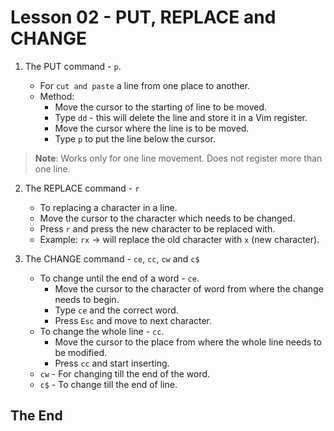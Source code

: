 # Lesson 02 - PUT, REPLACE and CHANGE

1. The PUT command - `p`.

	- For `cut and paste` a line from one place to another.
	- Method:
		- Move the cursor to the starting of line to be moved.
		- Type `dd` - this will delete the line and store it in a Vim register.
		- Move the cursor where the line is to be moved.
		- Type `p` to put the line below the cursor.

> **Note**: Works only for one line movement. Does not register more than one line.

2. The REPLACE command - `r`

	- To replacing a character in a line.
	- Move the cursor to the character which needs to be changed.
	- Press `r` and press the new character to be replaced with.
	- Example: `rx` -> will replace the old character with `x` (new character).

3. The CHANGE command - `ce`, `cc`, `cw` and `c$`

	- To change until the end of a word - `ce`.
		- Move the cursor to the character of word from where the change needs to begin.
		- Type `ce` and the correct word.
		- Press `Esc` and move to next character.
	- To change the whole line - `cc`.
		- Move the cursor to the place from where the whole line needs to be modified.
		- Press `cc` and start inserting.
	- `cw` - For changing till the end of the  word.
	- `c$` - To change till the end of line.

## The End
